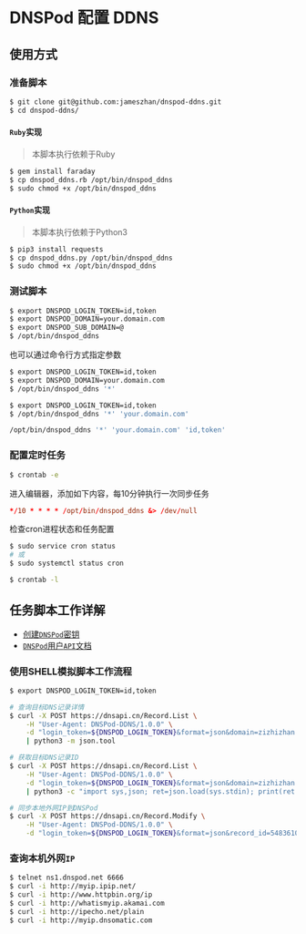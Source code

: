 # DNSPod 配置 DDNS

## 使用方式

### 准备脚本

```bash
$ git clone git@github.com:jameszhan/dnspod-ddns.git
$ cd dnspod-ddns/
```

#### `Ruby`实现

> 本脚本执行依赖于Ruby

```bash
$ gem install faraday
$ cp dnspod_ddns.rb /opt/bin/dnspod_ddns
$ sudo chmod +x /opt/bin/dnspod_ddns
```

#### `Python`实现

> 本脚本执行依赖于Python3

```bash
$ pip3 install requests
$ cp dnspod_ddns.py /opt/bin/dnspod_ddns
$ sudo chmod +x /opt/bin/dnspod_ddns
```

### 测试脚本

```bash
$ export DNSPOD_LOGIN_TOKEN=id,token
$ export DNSPOD_DOMAIN=your.domain.com
$ export DNSPOD_SUB_DOMAIN=@
$ /opt/bin/dnspod_ddns
```

也可以通过命令行方式指定参数

```bash
$ export DNSPOD_LOGIN_TOKEN=id,token
$ export DNSPOD_DOMAIN=your.domain.com
$ /opt/bin/dnspod_ddns '*'
```

```bash
$ export DNSPOD_LOGIN_TOKEN=id,token
$ /opt/bin/dnspod_ddns '*' 'your.domain.com'
```

```bash
/opt/bin/dnspod_ddns '*' 'your.domain.com' 'id,token'
```

### 配置定时任务

```bash
$ crontab -e
```

进入编辑器，添加如下内容，每10分钟执行一次同步任务

```conf
*/10 * * * * /opt/bin/dnspod_ddns &> /dev/null
```

检查cron进程状态和任务配置

```bash
$ sudo service cron status
# 或
$ sudo systemctl status cron

$ crontab -l
```

## 任务脚本工作详解

- [创建`DNSPod`密钥](https://console.dnspod.cn/account/token)
- [`DNSPod`用户`API`文档](https://www.dnspod.cn/docs/index.html)

### 使用SHELL模拟脚本工作流程

```bash
$ export DNSPOD_LOGIN_TOKEN=id,token

# 查询目标DNS记录详情
$ curl -X POST https://dnsapi.cn/Record.List \
    -H "User-Agent: DNSPod-DDNS/1.0.0" \
    -d "login_token=${DNSPOD_LOGIN_TOKEN}&format=json&domain=zizhizhan.com&record_type=A&sub_domain=@" \
    | python3 -m json.tool

# 获取目标DNS记录ID
$ curl -X POST https://dnsapi.cn/Record.List \
    -H "User-Agent: DNSPod-DDNS/1.0.0" \
    -d "login_token=${DNSPOD_LOGIN_TOKEN}&format=json&domain=zizhizhan.com&record_type=A&sub_domain=@" \
    | python3 -c "import sys,json; ret=json.load(sys.stdin); print(ret.get('records', [{}])[0].get('id', ''))"

# 同步本地外网IP到DNSPod
$ curl -X POST https://dnsapi.cn/Record.Modify \
    -H "User-Agent: DNSPod-DDNS/1.0.0" \
    -d "login_token=${DNSPOD_LOGIN_TOKEN}&format=json&record_id=548361017&value=8.8.8.8&domain=zizhizhan.com&sub_domain=@&record_type=A&record_line=默认"
```

### 查询本机外网`IP`

```bash
$ telnet ns1.dnspod.net 6666
$ curl -i http://myip.ipip.net/
$ curl -i http://www.httpbin.org/ip
$ curl -i http://whatismyip.akamai.com
$ curl -i http://ipecho.net/plain
$ curl -i http://myip.dnsomatic.com
```